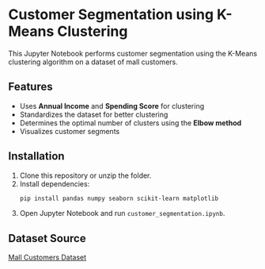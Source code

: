 # Customer Segmentation using K-Means Clustering

This Jupyter Notebook performs customer segmentation using the K-Means clustering algorithm on a dataset of mall customers.

## Features
- Uses **Annual Income** and **Spending Score** for clustering
- Standardizes the dataset for better clustering
- Determines the optimal number of clusters using the **Elbow method**
- Visualizes customer segments

## Installation
1. Clone this repository or unzip the folder.
2. Install dependencies:
   ```bash
   pip install pandas numpy seaborn scikit-learn matplotlib
   ```
3. Open Jupyter Notebook and run `customer_segmentation.ipynb`.

## Dataset Source
[Mall Customers Dataset](https://raw.githubusercontent.com/mwaskom/seaborn-data/master/mall_customers.csv)
